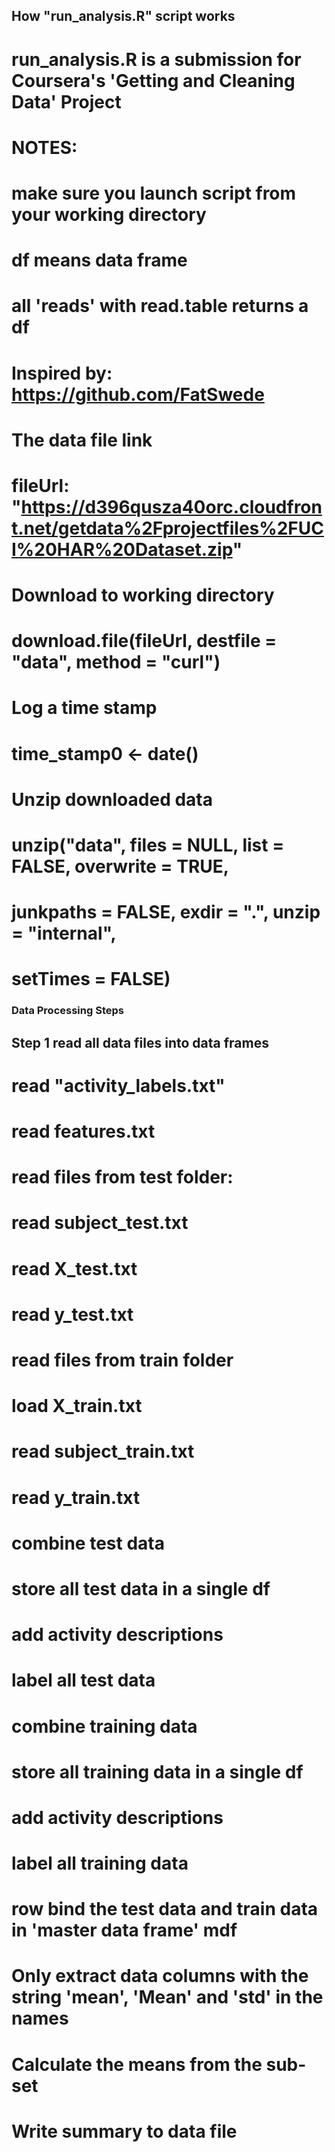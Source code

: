 ## How "run_analysis.R" script works

# run_analysis.R is a submission for Coursera's 'Getting and Cleaning Data' Project

# NOTES:
#	make sure you launch script from your working directory
#	df means data frame
#	all 'reads' with read.table returns a df
#   Inspired by: https://github.com/FatSwede

# The data file link
# fileUrl: "https://d396qusza40orc.cloudfront.net/getdata%2Fprojectfiles%2FUCI%20HAR%20Dataset.zip"

# Download to working directory
# download.file(fileUrl, destfile = "data", method = "curl")

# Log a time stamp
# time_stamp0 <- date()

# Unzip downloaded data
# unzip("data", files = NULL, list = FALSE, overwrite = TRUE,
#       junkpaths = FALSE, exdir = ".", unzip = "internal",
#       setTimes = FALSE)

### Data Processing Steps 

## Step 1 read all data files into data frames

# read "activity_labels.txt"
# read features.txt
# read files from test folder:
# read subject_test.txt
# read X_test.txt
# read y_test.txt
# read files from train folder
# load X_train.txt
# read subject_train.txt
# read y_train.txt
# combine test data
# store all test data in a single df
# add activity descriptions
# label all test data
# combine training data
# store all training data in a single df
# add activity descriptions
# label all training data
# row bind the test data and train data in 'master data frame' mdf
# Only extract data columns with the string 'mean', 'Mean' and 'std' in the names
# Calculate the means from the sub-set
# Write summary to data file